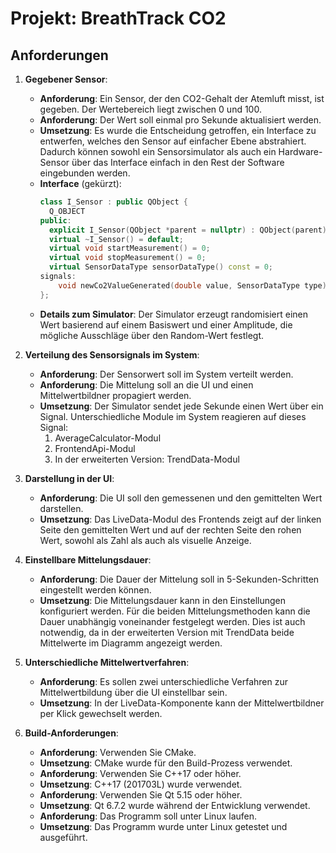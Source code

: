 
# Projekt: BreathTrack CO2

## Anforderungen

1. **Gegebener Sensor**:
   - **Anforderung**: Ein Sensor, der den CO2-Gehalt der Atemluft misst, ist gegeben. Der Wertebereich liegt zwischen 0 und 100.
   - **Anforderung**: Der Wert soll einmal pro Sekunde aktualisiert werden.
   - **Umsetzung**: Es wurde die Entscheidung getroffen, ein Interface zu entwerfen, welches den Sensor auf einfacher Ebene abstrahiert. Dadurch können sowohl ein Sensorsimulator als auch ein Hardware-Sensor über das Interface einfach in den Rest der Software eingebunden werden.
   - **Interface** (gekürzt):
     ```cpp
     class I_Sensor : public QObject {
       Q_OBJECT
     public:
       explicit I_Sensor(QObject *parent = nullptr) : QObject(parent) {}
       virtual ~I_Sensor() = default;
       virtual void startMeasurement() = 0;
       virtual void stopMeasurement() = 0;
       virtual SensorDataType sensorDataType() const = 0;
     signals:
         void newCo2ValueGenerated(double value, SensorDataType type);
     };
     ```
   - **Details zum Simulator**: Der Simulator erzeugt randomisiert einen Wert basierend auf einem Basiswert und einer Amplitude, die mögliche Ausschläge über den Random-Wert festlegt.

2. **Verteilung des Sensorsignals im System**:
   - **Anforderung**: Der Sensorwert soll im System verteilt werden.
   - **Anforderung**: Die Mittelung soll an die UI und einen Mittelwertbildner propagiert werden.
   - **Umsetzung**: Der Simulator sendet jede Sekunde einen Wert über ein Signal. Unterschiedliche Module im System reagieren auf dieses Signal:
     1. AverageCalculator-Modul
     2. FrontendApi-Modul
     3. In der erweiterten Version: TrendData-Modul

3. **Darstellung in der UI**:
   - **Anforderung**: Die UI soll den gemessenen und den gemittelten Wert darstellen.
   - **Umsetzung**: Das LiveData-Modul des Frontends zeigt auf der linken Seite den gemittelten Wert und auf der rechten Seite den rohen Wert, sowohl als Zahl als auch als visuelle Anzeige.

4. **Einstellbare Mittelungsdauer**:
   - **Anforderung**: Die Dauer der Mittelung soll in 5-Sekunden-Schritten eingestellt werden können.
   - **Umsetzung**: Die Mittelungsdauer kann in den Einstellungen konfiguriert werden. Für die beiden Mittelungsmethoden kann die Dauer unabhängig voneinander festgelegt werden. Dies ist auch notwendig, da in der erweiterten Version mit TrendData beide Mittelwerte im Diagramm angezeigt werden.

5. **Unterschiedliche Mittelwertverfahren**:
   - **Anforderung**: Es sollen zwei unterschiedliche Verfahren zur Mittelwertbildung über die UI einstellbar sein.
   - **Umsetzung**: In der LiveData-Komponente kann der Mittelwertbildner per Klick gewechselt werden.

6. **Build-Anforderungen**:
   - **Anforderung**: Verwenden Sie CMake.
   - **Umsetzung**: CMake wurde für den Build-Prozess verwendet.
   - **Anforderung**: Verwenden Sie C++17 oder höher.
   - **Umsetzung**: C++17 (201703L) wurde verwendet.
   - **Anforderung**: Verwenden Sie Qt 5.15 oder höher.
   - **Umsetzung**: Qt 6.7.2 wurde während der Entwicklung verwendet.
   - **Anforderung**: Das Programm soll unter Linux laufen.
   - **Umsetzung**: Das Programm wurde unter Linux getestet und ausgeführt.
